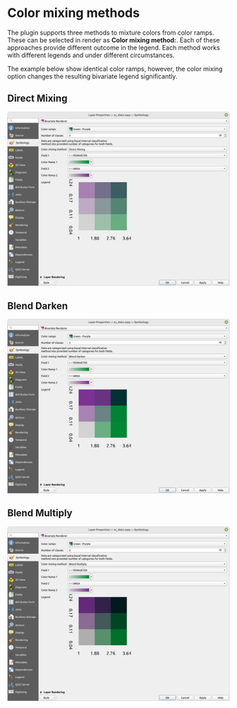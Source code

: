 # Color mixing methods

The plugin supports three methods to mixture colors from color ramps. These can be selected in render as **Color mixing method:**. Each of these approaches provide different outcome in the legend. Each method works with different legends and under different circumstances.

The example below show identical color ramps, however, the color mixing option changes the resulting bivariate legend significantly.

## Direct Mixing
![](./images/color_mixture_direct.jpg)

## Blend Darken
![](./images/color_mixture_darken.jpg)

## Blend Multiply
![](./images/color_mixture_multiply.jpg)
